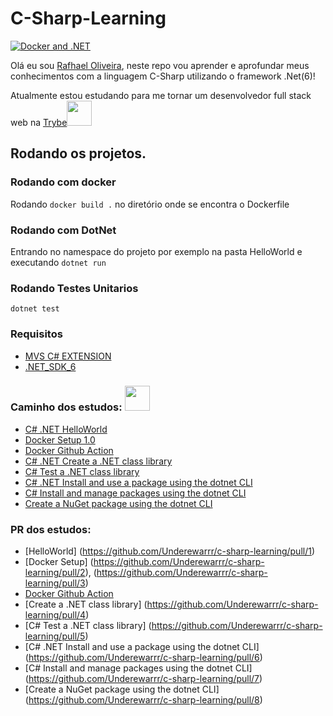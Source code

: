 # C-Sharp-Learning
[![Docker and .NET](https://github.com/Underewarrr/c-sharp-learning/actions/workflows/docker-image.yml/badge.svg)](https://github.com/Underewarrr/c-sharp-learning/actions/workflows/docker-image.yml)

Olá eu sou [Rafhael Oliveira](https://github.com/Underewarrr/), neste repo vou aprender e aprofundar meus conhecimentos com a linguagem C-Sharp utilizando o framework .Net(6)!

Atualmente estou estudando para me tornar um desenvolvedor full stack web na [Trybe](https://www.betrybe.com)<img width="40" height="40" src="https://user-images.githubusercontent.com/74227915/178115454-e52e80b3-4609-4c7a-bf79-11aa95478265.png"/>

## Rodando os projetos.
### Rodando com docker
Rodando ```docker build .``` no diretório onde se encontra o Dockerfile
### Rodando com DotNet
Entrando no namespace do projeto por exemplo na pasta HelloWorld e executando
```dotnet run```
### Rodando Testes Unitarios
```dotnet test```
### Requisitos
- [MVS C# EXTENSION](https://marketplace.visualstudio.com/items?itemName=ms-dotnettools.csharp)
- [.NET_SDK_6](https://dotnet.microsoft.com/en-us/download/dotnet/6.0)
### Caminho dos estudos:  <img width="40" height="40" src="https://user-images.githubusercontent.com/74227915/178115607-6cf885da-4cb1-458d-a0a9-99ab58ce76d1.png"/>
- [C# .NET HelloWorld](https://docs.microsoft.com/en-us/dotnet/core/tutorials/with-visual-studio-code?pivots=dotnet-6-0)
- [Docker Setup 1.0](https://docs.microsoft.com/en-us/dotnet/core/docker/build-container?tabs=linux)
- [Docker Github Action](https://docs.docker.com/ci-cd/github-actions/)
- [C# .NET Create a .NET class library](https://docs.microsoft.com/en-us/dotnet/core/tutorials/library-with-visual-studio-code?pivots=dotnet-6-0)
- [C# Test a .NET class library](https://docs.microsoft.com/en-us/dotnet/core/tutorials/testing-library-with-visual-studio-code?pivots=dotnet-6-0)
- [C# .NET Install and use a package using the dotnet CLI](https://docs.microsoft.com/en-us/nuget/quickstart/install-and-use-a-package-using-the-dotnet-cli)
- [C# Install and manage packages using the dotnet CLI](https://docs.microsoft.com/en-us/nuget/consume-packages/install-use-packages-dotnet-cli)
- [Create a NuGet package using the dotnet CLI](https://docs.microsoft.com/en-us/nuget/create-packages/creating-a-package-dotnet-cli)
### PR dos estudos:
- [HelloWorld] (https://github.com/Underewarrr/c-sharp-learning/pull/1)
- [Docker Setup] (https://github.com/Underewarrr/c-sharp-learning/pull/2), (https://github.com/Underewarrr/c-sharp-learning/pull/3)
- [Docker Github Action](https://github.com/Underewarrr/c-sharp-learning/blob/main/.github/workflows/docker-image.yml) 
- [Create a .NET class library] (https://github.com/Underewarrr/c-sharp-learning/pull/4)
- [C# Test a .NET class library] (https://github.com/Underewarrr/c-sharp-learning/pull/5)
- [C# .NET Install and use a package using the dotnet CLI] (https://github.com/Underewarrr/c-sharp-learning/pull/6)
- [C# Install and manage packages using the dotnet CLI] (https://github.com/Underewarrr/c-sharp-learning/pull/7)
- [Create a NuGet package using the dotnet CLI] (https://github.com/Underewarrr/c-sharp-learning/pull/8)
